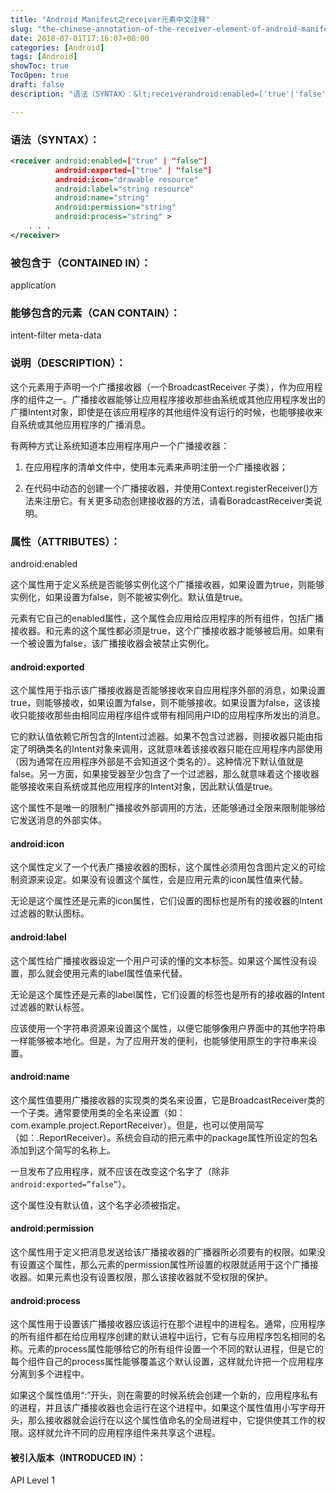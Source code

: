 ```yaml
---
title: "Android Manifest之receiver元素中文注释"
slug: "the-chinese-annotation-of-the-receiver-element-of-android-manifest"
date: 2018-07-01T17:16:07+08:00
categories: [Android]
tags: [Android]
showToc: true
TocOpen: true
draft: false
description: "语法（SYNTAX）：&lt;receiverandroid:enabled=['true'|'false']"

---
```

                
### 语法（SYNTAX）：
```xml
<receiver android:enabled=["true" | "false"]
          android:exported=["true" | "false"]
          android:icon="drawable resource"
          android:label="string resource"
          android:name="string"
          android:permission="string"
          android:process="string" >
    . . .
</receiver>
```


<!--more-->


### 被包含于（CONTAINED IN）： 

application
### 能够包含的元素（CAN CONTAIN）： 
 
intent-filter
meta-data

### 说明（DESCRIPTION）：

这个元素用于声明一个广播接收器（一个BroadcastReceiver 子类），作为应用程序的组件之一。广播接收器能够让应用程序接收那些由系统或其他应用程序发出的广播Intent对象，即使是在该应用程序的其他组件没有运行的时候，也能够接收来自系统或其他应用程序的广播消息。

有两种方式让系统知道本应用程序用户一个广播接收器：

1. 在应用程序的清单文件中，使用本元素来声明注册一个广播接收器；

2. 在代码中动态的创建一个广播接收器，并使用Context.registerReceiver()方法来注册它。有关更多动态创建接收器的方法，请看BoradcastReceiver类说明。


### 属性（ATTRIBUTES）：

android:enabled

这个属性用于定义系统是否能够实例化这个广播接收器，如果设置为true，则能够实例化，如果设置为false，则不能被实例化。默认值是true。

<application>元素有它自己的enabled属性，这个属性会应用给应用程序的所有组件，包括广播接收器。<application>和<receiver>元素的这个属性都必须是true，这个广播接收器才能够被启用。如果有一个被设置为false，该广播接收器会被禁止实例化。

#### android:exported

这个属性用于指示该广播接收器是否能够接收来自应用程序外部的消息，如果设置true，则能够接收，如果设置为false，则不能够接收。如果设置为false，这该接收只能接收那些由相同应用程序组件或带有相同用户ID的应用程序所发出的消息。

它的默认值依赖它所包含的Intent过滤器。如果不包含过滤器，则接收器只能由指定了明确类名的Intent对象来调用，这就意味着该接收器只能在应用程序内部使用（因为通常在应用程序外部是不会知道这个类名的）。这种情况下默认值就是false。另一方面，如果接受器至少包含了一个过滤器，那么就意味着这个接收器能够接收来自系统或其他应用程序的Intent对象，因此默认值是true。

这个属性不是唯一的限制广播接收外部调用的方法，还能够通过全限来限制能够给它发送消息的外部实体。

#### android:icon

这个属性定义了一个代表广播接收器的图标，这个属性必须用包含图片定义的可绘制资源来设定。如果没有设置这个属性，会是应用<application>元素的icon属性值来代替。

无论是这个属性还是<application>元素的icon属性，它们设置的图标也是所有的接收器的Intent过滤器的默认图标。

#### android:label

这个属性给广播接收器设定一个用户可读的懂的文本标签。如果这个属性没有设置，那么就会使用<application>元素的label属性值来代替。

无论是这个属性还是<application>元素的label属性，它们设置的标签也是所有的接收器的Intent过滤器的默认标签。

应该使用一个字符串资源来设置这个属性，以便它能够像用户界面中的其他字符串一样能够被本地化。但是，为了应用开发的便利，也能够使用原生的字符串来设置。

#### android:name

这个属性值要用广播接收器的实现类的类名来设置，它是BroadcastReceiver类的一个子类。通常要使用类的全名来设置（如：com.example.project.ReportReceiver）。但是，也可以使用简写（如：.ReportReceiver）。系统会自动的把<manifest>元素中的package属性所设定的包名添加到这个简写的名称上。

一旦发布了应用程序，就不应该在改变这个名字了（除非`android:exported=”false”`）。

这个属性没有默认值，这个名字必须被指定。

#### android:permission

这个属性用于定义把消息发送给该广播接收器的广播器所必须要有的权限。如果没有设置这个属性，那么<application>元素的permission属性所设置的权限就适用于这个广播接收器。如果<application>元素也没有设置权限，那么该接收器就不受权限的保护。

#### android:process

这个属性用于设置该广播接收器应该运行在那个进程中的进程名。通常，应用程序的所有组件都在给应用程序创建的默认进程中运行，它有与应用程序包名相同的名称。<application>元素的process属性能够给它的所有组件设置一个不同的默认进程，但是它的每个组件自己的process属性能够覆盖这个默认设置，这样就允许把一个应用程序分离到多个进程中。

如果这个属性值用“:”开头，则在需要的时候系统会创建一个新的，应用程序私有的进程，并且该广播接收器也会运行在这个进程中。如果这个属性值用小写字母开头，那么接收器就会运行在以这个属性值命名的全局进程中，它提供使其工作的权限。这样就允许不同的应用程序组件来共享这个进程。

#### 被引入版本（INTRODUCED IN）：

API Level 1